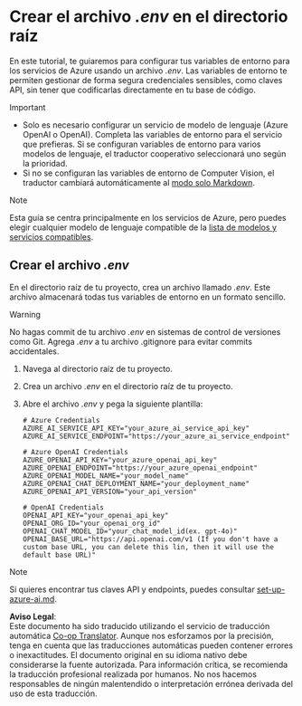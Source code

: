 <!--
CO_OP_TRANSLATOR_METADATA:
{
  "original_hash": "66029e3b67a3eb980ab8740367e91283",
  "translation_date": "2025-06-12T12:38:29+00:00",
  "source_file": "getting_started/command-line-guide/create-env-file.md",
  "language_code": "es"
}
-->
# Crear el archivo *.env* en el directorio raíz

En este tutorial, te guiaremos para configurar tus variables de entorno para los servicios de Azure usando un archivo *.env*. Las variables de entorno te permiten gestionar de forma segura credenciales sensibles, como claves API, sin tener que codificarlas directamente en tu base de código.

> [!IMPORTANT]
> - Solo es necesario configurar un servicio de modelo de lenguaje (Azure OpenAI o OpenAI). Completa las variables de entorno para el servicio que prefieras. Si se configuran variables de entorno para varios modelos de lenguaje, el traductor cooperativo seleccionará uno según la prioridad.
> - Si no se configuran las variables de entorno de Computer Vision, el traductor cambiará automáticamente al [modo solo Markdown](./markdown-only-mode.md).

> [!NOTE]
> Esta guía se centra principalmente en los servicios de Azure, pero puedes elegir cualquier modelo de lenguaje compatible de la [lista de modelos y servicios compatibles](../README.md#-supported-models-and-services).

## Crear el archivo *.env*

En el directorio raíz de tu proyecto, crea un archivo llamado *.env*. Este archivo almacenará todas tus variables de entorno en un formato sencillo.

> [!WARNING]
> No hagas commit de tu archivo *.env* en sistemas de control de versiones como Git. Agrega *.env* a tu archivo .gitignore para evitar commits accidentales.

1. Navega al directorio raíz de tu proyecto.

1. Crea un archivo *.env* en el directorio raíz de tu proyecto.

1. Abre el archivo *.env* y pega la siguiente plantilla:

    ```plaintext
    # Azure Credentials
    AZURE_AI_SERVICE_API_KEY="your_azure_ai_service_api_key"
    AZURE_AI_SERVICE_ENDPOINT="https://your_azure_ai_service_endpoint"

    # Azure OpenAI Credentials
    AZURE_OPENAI_API_KEY="your_azure_openai_api_key"
    AZURE_OPENAI_ENDPOINT="https://your_azure_openai_endpoint"
    AZURE_OPENAI_MODEL_NAME="your_model_name"
    AZURE_OPENAI_CHAT_DEPLOYMENT_NAME="your_deployment_name"
    AZURE_OPENAI_API_VERSION="your_api_version"

    # OpenAI Credentials
    OPENAI_API_KEY="your_openai_api_key"
    OPENAI_ORG_ID="your_openai_org_id"
    OPENAI_CHAT_MODEL_ID="your_chat_model_id(ex. gpt-4o)"
    OPENAI_BASE_URL="https://api.openai.com/v1 (If you don't have a custom base URL, you can delete this lin, then it will use the default base URL)"
    ```

> [!NOTE]
> Si quieres encontrar tus claves API y endpoints, puedes consultar [set-up-azure-ai.md](../set-up-azure-ai.md).

**Aviso Legal**:  
Este documento ha sido traducido utilizando el servicio de traducción automática [Co-op Translator](https://github.com/Azure/co-op-translator). Aunque nos esforzamos por la precisión, tenga en cuenta que las traducciones automáticas pueden contener errores o inexactitudes. El documento original en su idioma nativo debe considerarse la fuente autorizada. Para información crítica, se recomienda la traducción profesional realizada por humanos. No nos hacemos responsables de ningún malentendido o interpretación errónea derivada del uso de esta traducción.